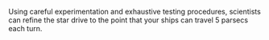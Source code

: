 Using careful experimentation and exhaustive testing procedures, scientists can refine the star drive to the point that your ships can travel 5 parsecs each turn.